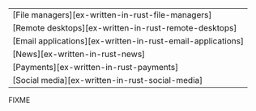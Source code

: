 ||
|--------|
| [File managers][ex-written-in-rust-file-managers] |
| [Remote desktops][ex-written-in-rust-remote-desktops] |
| [Email applications][ex-written-in-rust-email-applications] |
| [News][ex-written-in-rust-news] |
| [Payments][ex-written-in-rust-payments] |
| [Social media][ex-written-in-rust-social-media] |

<div class="hidden">
FIXME
</div>
